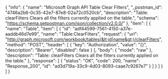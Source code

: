 {
  "info": {
    "name": "Microsoft Graph API Table Clear Filters",
    "_postman_id": "4746a2b6-0c35-42e7-87e8-02a72c0520cb",
    "description": "Table: clearFilters Clears all the filters currently applied on the table.",
    "schema": "https://schema.getpostman.com/json/collection/v2.0.0/"
  },
  "item": [
    {
      "name": "Table",
      "item": [
        {
          "id": "adf44599-7561-4150-a37e-aaddb46d7e99",
          "name": "Table:ClearFilters",
          "request": {
            "url": "http://graph.microsoft.com/workbook/tables(&lt;id|name&gt;)/clearFilters",
            "method": "POST",
            "header": [
              {
                "key": "Authorization",
                "value": "{}",
                "description": "Bearer",
                "disabled": false
              }
            ],
            "body": {
              "mode": "raw"
            },
            "description": "Table: clearFilters Clears all the filters currently applied on the table."
          },
          "response": [
            {
              "status": "OK",
              "code": 200,
              "name": "Response_200",
              "id": "ad3d719a-33c9-4d03-8093-caae7c9267e7"
            }
          ]
        }
      ]
    }
  ]
}